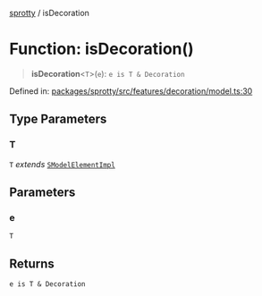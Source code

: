 
[sprotty](../globals) / isDecoration

# Function: isDecoration()

> **isDecoration**\<`T`\>(`e`): `e is T & Decoration`

Defined in: [packages/sprotty/src/features/decoration/model.ts:30](https://github.com/eclipse-sprotty/sprotty/blob/f9b2433481cc27a1ac0c92d525a92039ae7f6c76/packages/sprotty/src/features/decoration/model.ts#L30)

## Type Parameters

### T

`T` *extends* [`SModelElementImpl`](../Class.SModelElementImpl)

## Parameters

### e

`T`

## Returns

`e is T & Decoration`
